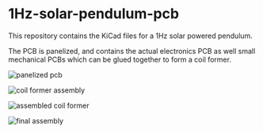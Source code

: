 # 1Hz-solar-pendulum-pcb
This repository contains the KiCad files for a 1Hz solar powered pendulum.

The PCB is panelized, and contains the actual electronics PCB as well small mechanical PCBs which can be glued together to form a coil former.

![panelized pcb](https://github.com/wouter-minjauw/1Hz-solar-pendulum-pcb/tree/main/pictures/panelized_pcb.jpg "Panelized PCB")

![coil former assembly](https://github.com/wouter-minjauw/1Hz-solar-pendulum-pcb/tree/main/pictures/coil_former_assembly.jpg "Coil former assembly")

![assembled coil former](https://github.com/wouter-minjauw/1Hz-solar-pendulum-pcb/tree/main/pictures/assembled_coil_former.jpg "Assembled coil former")

![final assembly](https://github.com/wouter-minjauw/1Hz-solar-pendulum-pcb/tree/main/pictures/final_assembly.jpg "Final assembly")


